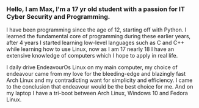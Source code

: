 ### Hello, I am Max, I'm a 17 yr old student with a passion for IT Cyber Security and Programming.

I have been programming since the age of 12, starting off with Python. I learned the fundamental core of programming during these earlier years, after 4 years I started learning low-level languages such as C and C++ while learning how to use Linux, now as I am 17 nearly 18 I have an extensive knowledge of computers which I hope to apply in real life.

I daily drive EndeavourOs Linux on my main computer, my choice of endeavour came from my love for the bleeding-edge and blazingly fast Arch Linux and my contradicting want for simplicity and efficiency. I came to the conclusion that endeavour would be the best choice for me. And on my laptop I have a tri-boot between Arch Linux, Windows 10 and Fedora Linux. 


